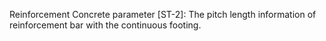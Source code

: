 ﻿Reinforcement Concrete parameter [ST-2]: The pitch length information of reinforcement  bar with the continuous footing.